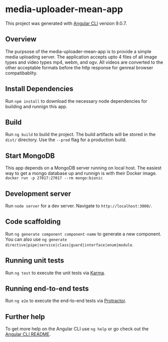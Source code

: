 # media-uploader-mean-app

This project was generated with [Angular CLI](https://github.com/angular/angular-cli) version 9.0.7.

## Overview
The purpsose of the media-uploader-mean-app is to provide a simple media uploading server. The application accepts upto 4 files of all image types and video types mp4, webm, and ogv. All videos are converted to the other acceptable formats before the http response for genreal browser compatibablity. 

## Install Dependencies
Run `npm install` to download the necessary node dependencies for building and runnign this app. 

## Build

Run `ng build` to build the project. The build artifacts will be stored in the `dist/` directory. Use the `--prod` flag for a production build.

## Start MongoDB

This app depends on a MongoDB server running on local host. The easiest way to get a mongo database up and runnign is with their Docker image.
`docker run -p 27017:27017 --rm mongo:bionic`

## Development server

Run `node server` for a dev server. Navigate to `http://localhost:3000/`. 

## Code scaffolding

Run `ng generate component component-name` to generate a new component. You can also use `ng generate directive|pipe|service|class|guard|interface|enum|module`.

## Running unit tests

Run `ng test` to execute the unit tests via [Karma](https://karma-runner.github.io).

## Running end-to-end tests

Run `ng e2e` to execute the end-to-end tests via [Protractor](http://www.protractortest.org/).

## Further help

To get more help on the Angular CLI use `ng help` or go check out the [Angular CLI README](https://github.com/angular/angular-cli/blob/master/README.md).
